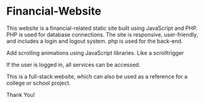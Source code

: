 # Financial-Website

This website is a financial-related static site built using JavaScript and PHP. PHP is used for database connections. The site is responsive, user-friendly, and includes a login and logout system. php is used for the back-end.

Add scrolling animations using JavaScript libraries. Like a scrolltrigger

If the user is logged in, all services can be accessed.

This is a full-stack website, which can also be used as a reference for a college or school project.

Thank You!
